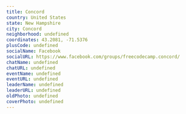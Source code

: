 ```yaml
---
title: Concord
country: United States
state: New Hampshire
city: Concord
neighborhood: undefined
coordinates: 43.2081, -71.5376
plusCode: undefined
socialName: Facebook
socialURL: https://www.facebook.com/groups/freecodecamp.concord/
chatName: undefined
chatURL: undefined
eventName: undefined
eventURL: undefined
leaderName: undefined
leaderURL: undefined
oldPhoto: undefined
coverPhoto: undefined
---
```


